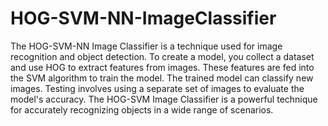 # HOG-SVM-NN-ImageClassifier
The HOG-SVM-NN Image Classifier is a technique used for image recognition and object detection. To create a model, you collect a dataset and use HOG to extract features from images. These features are fed into the SVM algorithm to train the model. The trained model can classify new images. Testing involves using a separate set of images to evaluate the model's accuracy. The HOG-SVM Image Classifier is a powerful technique for accurately recognizing objects in a wide range of scenarios.
